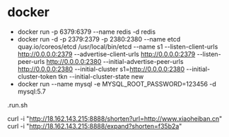 
# docker 
- docker run -p 6379:6379 --name redis -d redis 
- docker run -d -p 2379:2379 -p 2380:2380 --name etcd quay.io/coreos/etcd /usr/local/bin/etcd --name s1 --listen-client-urls http://0.0.0.0:2379  --advertise-client-urls http://0.0.0.0:2379 --listen-peer-urls http://0.0.0.0:2380 --initial-advertise-peer-urls http://0.0.0.0:2380 --initial-cluster s1=http://0.0.0.0:2380 --initial-cluster-token tkn  --initial-cluster-state new
- docker run --name mysql -e MYSQL_ROOT_PASSWORD=123456 -d mysql:5.7

.run.sh

curl -i "http://18.162.143.215:8888/shorten?url=http://www.xiaoheiban.cn"
curl -i "http://18.162.143.215:8888/expand?shorten=f35b2a"
